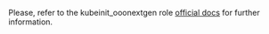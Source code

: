 Please, refer to the kubeinit_ooonextgen role
[official docs](https://kubeinit.github.io/kubeinit/roles/role-kubeinit_ooonextgen.html)
for further information.
